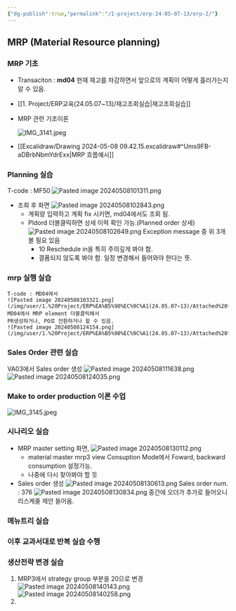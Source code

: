 ```yaml
---
{"dg-publish":true,"permalink":"/1-project/erp-24-05-07-13/erp-2/"}
---
```


## MRP (Material Resource planning)

### MRP 기초
- Transaciton : **md04**
	현재 재고를 차감하면서 앞으로의 계획이 어떻게 흘러가는지 알 수 있음.


- [[1. Project/ERP교육(24.05.07~13)/재고조회실습\|재고조회실습]]
- MRP 관련 기초이론

	![IMG_3141.jpeg](/img/user/IMG_3141.jpeg)


- [[Excalidraw/Drawing 2024-05-08 09.42.15.excalidraw#^Ums9FB-aDBrbNbmYdrExx\|MRP 흐름예시]]

### Planning 실습

T-code : MF50
![Pasted image 20240508101311.png](/img/user/1.%20Project/ERP%EA%B5%90%EC%9C%A1(24.05.07~13)/Attached%20files/Pasted%20image%2020240508101311.png)
- 조회 후 화면
![Pasted image 20240508102843.png](/img/user/1.%20Project/ERP%EA%B5%90%EC%9C%A1(24.05.07~13)/Attached%20files/Pasted%20image%2020240508102843.png)
	- 계획량 입력하고  계획 fix 시키면, md04에서도 조회 됨.
	- Pldord 더블클릭하면 상세 이력 확인 가능.(Planned order 상세)
	![Pasted image 20240508102649.png](/img/user/1.%20Project/ERP%EA%B5%90%EC%9C%A1(24.05.07~13)/Attached%20files/Pasted%20image%2020240508102649.png)
		Exception message 중 위 3개 볼 필요 있음
		- 10 Reschedule in을 특히 주의깊게 봐야 함.
		- 결품되지 않도록 봐야 함. 일정 변경해서 들어와야 한다는 뜻.

### mrp 실행 실습
	T-code : MD04에서 
	![Pasted image 20240508103321.png](/img/user/1.%20Project/ERP%EA%B5%90%EC%9C%A1(24.05.07~13)/Attached%20files/Pasted%20image%2020240508103321.png)
	MD04에서 MRP element 더블클릭해서
	PR생성하거나, PO로 전환하거나 할 수 있음.
	![Pasted image 20240508124154.png](/img/user/1.%20Project/ERP%EA%B5%90%EC%9C%A1(24.05.07~13)/Attached%20files/Pasted%20image%2020240508124154.png)
	


### Sales Order 관련 실습
VA03에서 Sales order 생성
	![Pasted image 20240508111638.png](/img/user/1.%20Project/ERP%EA%B5%90%EC%9C%A1(24.05.07~13)/Attached%20files/Pasted%20image%2020240508111638.png)
![Pasted image 20240508124035.png](/img/user/1.%20Project/ERP%EA%B5%90%EC%9C%A1(24.05.07~13)/Attached%20files/Pasted%20image%2020240508124035.png)

### Make to order production 이론 수업
![IMG_3145.jpeg](/img/user/IMG_3145.jpeg)



### 시나리오 실습
- MRP master setting 화면, 
![Pasted image 20240508130112.png](/img/user/1.%20Project/ERP%EA%B5%90%EC%9C%A1(24.05.07~13)/Attached%20files/Pasted%20image%2020240508130112.png)
	- material master mrp3 view
	  Consuption Mode에서 Foward, backward consumption 설정가능.
	- 나중에 다시 찾아봐야 할 듯
- Sales order 생성
		![Pasted image 20240508130613.png](/img/user/1.%20Project/ERP%EA%B5%90%EC%9C%A1(24.05.07~13)/Attached%20files/Pasted%20image%2020240508130613.png)
	Sales order num. : 376
	![Pasted image 20240508130834.png](/img/user/1.%20Project/ERP%EA%B5%90%EC%9C%A1(24.05.07~13)/Attached%20files/Pasted%20image%2020240508130834.png)
	중간에 오더가 추가로 들어오니 리스케줄 제안 들어옴.
		
### 메뉴트리 실습
### 이후 교과서대로 반복 실습 수행
### 생산전략 변경 실습
1. MRP3에서 strategy group 부분을 20으로 변경
	![Pasted image 20240508140143.png](/img/user/1.%20Project/ERP%EA%B5%90%EC%9C%A1(24.05.07~13)/Pasted%20image%2020240508140143.png)
	 ![Pasted image 20240508140258.png](/img/user/1.%20Project/ERP%EA%B5%90%EC%9C%A1(24.05.07~13)/Pasted%20image%2020240508140258.png)
2. 